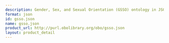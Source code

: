 ```yaml
---
description: Gender, Sex, and Sexual Orientation (GSSO) ontology in JSON format
format: json
id: gsso.json
name: gsso.json
product_url: http://purl.obolibrary.org/obo/gsso.json
layout: product_detail
---
```

